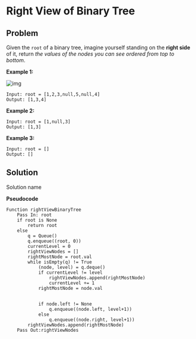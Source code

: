 # Right View of Binary Tree

## Problem

Given the `root` of a binary tree, imagine yourself standing on the **right side** of it, return *the values of the nodes you can see ordered from top to bottom*.

 

**Example 1:**

![img](https://assets.leetcode.com/uploads/2021/02/14/tree.jpg)

```
Input: root = [1,2,3,null,5,null,4]
Output: [1,3,4]
```

**Example 2:**

```
Input: root = [1,null,3]
Output: [1,3]
```

**Example 3:**

```
Input: root = []
Output: []
```

 

## Solution 

Solution name

**Pseudocode**

```pseudocode
Function rightViewBinaryTree
	Pass In: root
	if root is None
		return root
	else
		q = Queue()
		q.enqueue((root, 0))
		currentLevel = 0
		rightViewNodes = []
		rightMostNode = root.val
		while isEmpty(q) != True
			(node, level) = q.deque()
        	if currentLevel != level
        		rightViewNodes.append(rightMostNode)
        		currentLevel += 1
        	rightMostNode = node.val
        
        
        	if node.left != None
            	q.enqueue((node.left, level+1))
            else
	            q.enqueue((node.right, level+1))
        rightViewNodes.append(rightMostNode)
	Pass Out:rightViewNodes
```

